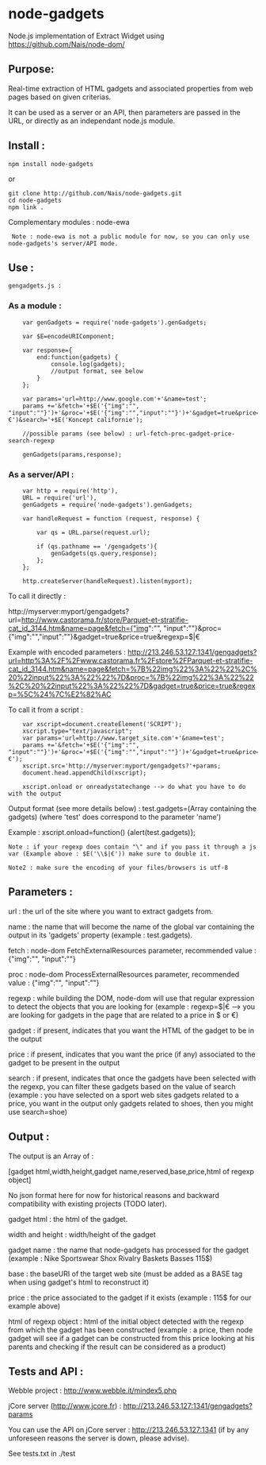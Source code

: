 node-gadgets
===

Node.js implementation of Extract Widget using https://github.com/Nais/node-dom/

## Purpose:

Real-time extraction of HTML gadgets and associated properties from web pages based on given criterias.

It can be used as a server or an API, then parameters are passed in the URL, or directly as an independant node.js module.

## Install :

    npm install node-gadgets

or

    git clone http://github.com/Nais/node-gadgets.git
    cd node-gadgets
    npm link .
	
Complementary modules :
	 node-ewa
	 
	 Note : node-ewa is not a public module for now, so you can only use node-gadgets's server/API mode. 

## Use :

	gengadgets.js :
	
### As a module :
	
````
	var genGadgets = require('node-gadgets').genGadgets;
	
	var $E=encodeURIComponent;
	
	var response={
		end:function(gadgets) {
			console.log(gadgets);
			//output format, see below
		}
	};
	
	var params='url=http://www.google.com'+'&name=test';
	params +='&fetch='+$E('{"img":"", "input":""}')+'&proc='+$E('{"img":"","input":""}')+'&gadget=true&price=true&regexp='+$E(\\$|€')&search='+$E('Koncept californie');

    //possible params (see below) : url-fetch-proc-gadget-price-search-regexp

	genGadgets(params,response);
````
### As a server/API :
	
````
	var http = require('http'),  
	URL = require('url'),
	genGadgets = require('node-gadgets').genGadgets;

	var handleRequest = function (request, response) {
	  
		var qs = URL.parse(request.url);
		  
		if (qs.pathname == '/gengadgets'){
			genGadgets(qs.query,response);
		};
	};

	http.createServer(handleRequest).listen(myport);
````
To call it directly :

http://myserver:myport/gengadgets?url=http://www.castorama.fr/store/Parquet-et-stratifie-cat_id_3144.htm&name=page&fetch={"img":"", "input":""}&proc={"img":"","input":""}&gadget=true&price=true&regexp=\$|€

Example with encoded parameters :
http://213.246.53.127:1341/gengadgets?url=http%3A%2F%2Fwww.castorama.fr%2Fstore%2FParquet-et-stratifie-cat_id_3144.htm&name=page&fetch=%7B%22img%22%3A%22%22%2C%20%22input%22%3A%22%22%7D&proc=%7B%22img%22%3A%22%22%2C%20%22input%22%3A%22%22%7D&gadget=true&price=true&regexp=%5C%24%7C%E2%82%AC

To call it from a script :

````
	var xscript=document.createElement('SCRIPT');
	xscript.type="text/javascript";
	var params='url=http://www.target_site.com'+'&name=test';
	params +='&fetch='+$E('{"img":"", "input":""}')+'&proc='+$E('{"img":"","input":""}')+'&gadget=true&price=true&regexp='+$E('\\$|€');
	xscript.src='http://myserver:myport/gengadgets?'+params;
	document.head.appendChild(xscript);

	xscript.onload or onreadystatechange --> do what you have to do with the output
````
Output format (see more details below) : test.gadgets=(Array containing the gadgets) (where 'test' does correspond to the parameter 'name')

Example : xscript.onload=function() {alert(test.gadgets)};

	Note : if your regexp does contain "\" and if you pass it through a js var (Example above : $E('\\$|€')) make sure to double it.
	
	Note2 : make sure the encoding of your files/browsers is utf-8

## Parameters :

url : the url of the site where you want to extract gadgets from.

name : the name that will become the name of the global var containing the output in its 'gadgets' property (example : test.gadgets).

fetch : node-dom FetchExternalResources parameter, recommended value : {"img":"", "input":""}

proc : node-dom ProcessExternalResources parameter, recommended value : {"img":"", "input":""}

regexp : while building the DOM, node-dom will use that regular expression to detect the objects that you are looking for (example : regexp=\$|€ --> you are looking for gadgets in the page that are related to a price in $ or €)

gadget : if present, indicates that you want the HTML of the gadget to be in the output

price : if present, indicates that you want the price (if any) associated to the gadget to be present in the output

search : if present, indicates that once the gadgets have been selected with the regexp, you can filter these gadgets based on the value of search (example : you have selected on a sport web sites gadgets related to a price, you want in the output only gadgets related to shoes, then you might use search=shoe)

## Output :

The output is an Array of :

[gadget html,width,height,gadget name,reserved,base,price,html of regexp object]

No json format here for now for historical reasons and backward compatibility with existing projects (TODO later).

gadget html : the html of the gadget.

width and height : width/height of the gadget

gadget name : the name that node-gadgets has processed for the gadget (example : Nike Sportswear Shox Rivalry Baskets Basses 115$)

base : the baseURI of the target web site (must be added as a BASE tag when using gadget's html to reconstruct it)

price : the price associated to the gadget if it exists (example : 115$ for our example above)

html of regexp object : html of the initial object detected with the regexp from which the gadget has been constructed (example : a price, then node gadget will see if a gadget can be constructed from this price looking at his parents and checking if the result can be considered as a product)
	
## Tests and API :

Webble project : http://www.webble.it/mindex5.php

jCore server (http://www.jcore.fr) : http://213.246.53.127:1341/gengadgets?params

You can use the API on jCore server : http://213.246.53.127:1341 (if by any unforeseen reasons the server is down, please advise).

See tests.txt in ./test

